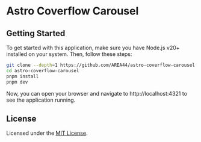 # Astro Coverflow Carousel

## Getting Started

To get started with this application, make sure you have Node.js v20+ installed on your system. Then, follow these steps:

```bash
git clone --depth=1 https://github.com/AREA44/astro-coverflow-carousel
cd astro-coverflow-carousel
pnpm install
pnpm dev
```

Now, you can open your browser and navigate to http://localhost:4321 to see the application running.

## License

Licensed under the [MIT License](LICENSE).
